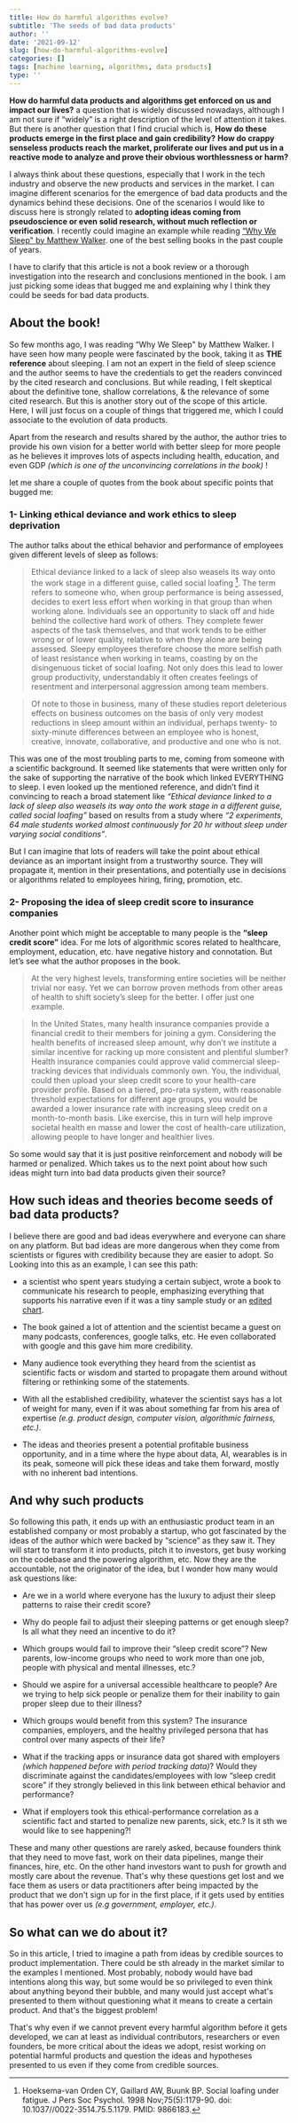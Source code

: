 ```yaml
---
title: How do harmful algorithms evolve? 
subtitle: 'The seeds of bad data products'
author: ''
date: '2021-09-12'
slug: [how-do-harmful-algorithms-evolve]
categories: []
tags: [machine learning, algorithms, data products]
type: ''
---
```



**How do harmful data products and algorithms get enforced on us and impact our lives?**
a question that is widely discussed nowadays, although I am not sure if “widely” is a right description of the level of attention it takes. But there is another question that I find crucial which is, **How do these products emerge in the first place and gain credibility?** **How do crappy senseless products reach the market, proliferate our lives and put us in a reactive mode to analyze and prove their obvious worthlessness or harm?**

I always think about these questions, especially that I work in the tech industry and observe the new products and  services in  the market. I can imagine different scenarios for the emergence of bad data products and the dynamics behind these decisions. One of the scenarios I would like to discuss here is strongly related to **adopting ideas coming from pseudoscience or even solid research, without much reflection or verification**. I recently could imagine an example while reading [“Why We Sleep" by Matthew Walker](https://www.goodreads.com/book/show/34466963-why-we-sleep). one of the best selling books in the past couple of years. 

I have to clarify that this article is not a book review or a thorough investigation into the research and conclusions mentioned in the book. I am just picking some ideas that bugged me and explaining why I think they could be seeds for bad data products.

## About the book!

So few months ago, I was reading “Why We Sleep" by Matthew Walker. I have seen how many people were fascinated by the book, taking it as **THE reference** about sleeping. I am not an expert in the field of sleep science and the author seems to have the credentials to get the readers convinced by the cited research and conclusions. But while reading, I felt skeptical about the definitive tone, shallow correlations, & the relevance of some cited research. But this is another story out of the scope of this article. Here, I will just focus on a couple of things that triggered me, which I could associate to the evolution of data products.


Apart from the research and results shared by the author, the author tries to provide his own  vision for a better world with better sleep for more people as he believes it improves lots of aspects including health, education, and even GDP *(which is one of the unconvincing correlations in the book)* !


let me share a couple of quotes from the book about specific points that bugged me:

### 1- Linking ethical deviance and work ethics to sleep deprivation

The author talks about the ethical behavior and performance of employees given different levels of sleep as follows:


>Ethical deviance linked to a lack of sleep also weasels its way onto the work stage in a different guise, called social loafing [^VI]</sup>. The term refers to someone who, when group performance is being assessed, decides to exert less effort when working in that group than when working alone. Individuals see an opportunity to slack off and hide behind the collective hard work of others. They complete fewer aspects of the task themselves, and that work tends to be either wrong or of lower quality, relative to when they alone are being assessed. Sleepy employees therefore choose the more selfish path of least resistance when working in teams, coasting by on the disingenuous ticket of social loafing. Not only does this lead to lower group productivity, understandably it often creates feelings of resentment and interpersonal aggression among team members. 

> Of note to those in business, many of these studies report deleterious effects on business outcomes on the basis of only very modest reductions in sleep amount within an individual, perhaps twenty- to sixty-minute differences between an employee who is honest, creative, innovate, collaborative, and productive and one who is not.


This was one of the most troubling parts to me, coming from someone with a scientific background. It seemed like statements that were written only for the sake of supporting the narrative of the book which linked EVERYTHING to sleep. I even looked up the mentioned reference, and didn’t find it convincing to reach a broad statement like *“Ethical deviance linked to a lack of sleep also weasels its way onto the work stage in a different guise, called social loafing”* based on results from a study where *“2 experiments, 64 male students worked almost continuously for 20 hr without sleep under varying social conditions”*. 

But I can imagine that lots of readers will take the point about ethical deviance as an important insight from a trustworthy source. They will propagate it, mention in their presentations, and potentially use in decisions or algorithms related to employees hiring, firing, promotion, etc. 


### 2- Proposing the idea of sleep credit score to insurance companies

Another point which might be acceptable to many people is the **“sleep credit score”** idea. For me lots of algorithmic scores related to healthcare, employment, education, etc. have negative history and connotation. But let’s see what the author proposes in the book.

> At the very highest levels, transforming entire societies will be neither trivial nor easy. Yet we can borrow proven methods from other areas of health to shift society’s sleep for the better. I offer just one example.

> In the United States, many health insurance companies provide a financial credit to their members for joining a gym. Considering the health benefits of increased sleep amount, why don’t we institute a similar incentive for racking up more consistent and plentiful slumber? Health insurance companies could approve valid commercial sleep-tracking devices that individuals commonly own. You, the individual, could then upload your sleep credit score to your health-care provider profile. Based on a tiered, pro-rata system, with reasonable threshold expectations for different age groups, you would be awarded a lower insurance rate with increasing sleep credit on a month-to-month basis. Like exercise, this in turn will help improve societal health en masse and lower the cost of health-care utilization, allowing people to have longer and healthier lives.

So some would say that it is just positive reinforcement and nobody will be harmed or penalized. Which takes us to the next point about how such ideas might turn into bad data products given their source?

## How such ideas and theories become seeds of bad data products?

I believe there are good and bad ideas everywhere and everyone can share on any platform. But bad ideas are more dangerous when they come from scientists or figures with credibility because they are easier to adopt. So Looking into this as an example, I can see this path:

- a scientist who spent years studying a certain subject, wrote a book to communicate his research to people, emphasizing everything that supports his narrative even if it was a tiny sample study or an [edited chart](https://yngve.hoiseth.net/articles/why-we-sleep-institutional-failure/).

- The book gained a lot of attention and the scientist became a guest on many podcasts, conferences, google talks, etc. He even collaborated with google and this gave him more credibility.

- Many audience took everything they heard from the scientist as scientific facts or wisdom and started to propagate them around without filtering or rethinking some of the  statements.

- With all the established credibility, whatever the scientist says has a lot of weight for many, even if it was about something far from his area of expertise *(e.g. product design, computer vision, algorithmic fairness, etc.)*.

- The ideas and theories present a potential profitable business opportunity, and in a time where the hype about data, AI, wearables is in its peak, someone will pick these ideas and take them forward, mostly with no inherent bad intentions.


## And why such products 

So following  this path, it ends up with  an enthusiastic product team in an established company or most probably a startup, who got fascinated by the ideas of the author which were backed by “science” as they saw it. They will start to transform it into products, pitch it to investors, get busy working on the codebase and the powering algorithm, etc. Now they  are the accountable, not the originator of the idea, but I wonder how many would ask questions like:

- Are we in a world where everyone has the luxury to adjust their sleep patterns to raise their credit score?

- Why do people fail to adjust their sleeping patterns or get enough sleep? Is all what they need an incentive to do it?

- Which groups would fail to improve their “sleep credit score”? New parents, low-income groups who need to work more than one job, people with physical and mental illnesses, etc.?

- Should we aspire for a universal accessible healthcare to people? Are we trying to help sick people or penalize them for their inability to gain proper sleep due to their illness?

- Which groups would benefit from this system? The insurance companies, employers, and the healthy privileged persona that has control over many aspects of their life?

- What if the tracking apps or insurance data got shared with employers *(which happened before with period tracking data)*? Would they discriminate against the candidates/employees with low “sleep credit score” if they strongly believed in this link between ethical behavior and performance?

- What if employers took this ethical-performance correlation as a scientific fact and started to penalize new parents, sick, etc.? Is it sth we would like to see happening?!


These and many other questions are rarely asked, because founders think that they need to move fast, work on their data pipelines, mange their finances, hire, etc. On the  other hand investors want to push for growth and mostly care about the revenue. That's why these questions get lost and we face them as users or data practitioners after being impacted by the product that we don't sign up for in the first place, if it gets used by entities that has power over us *(e.g government, employer, etc.)*.


## So what can we do about it?

So in this article, I tried to imagine a path from ideas by credible sources to product implementation. There could be sth already in the market similar to the examples I mentioned. Most probably, nobody would have bad intentions along this way, but some would be so privileged to even think about anything beyond their bubble, and many would just accept what's presented to them without questioning what it means to create a certain product. And that's the biggest problem! 

That's why even if we cannot prevent every harmful algorithm before it gets developed, we can at least as individual contributors, researchers or even founders, be more critical about the ideas we adopt, resist working on potential harmful products and question the ideas and hypotheses presented to us even if they come from credible sources.

[^VI]:   Hoeksema-van Orden CY, Gaillard AW, Buunk BP. Social loafing under fatigue. J Pers Soc Psychol. 1998 Nov;75(5):1179-90. doi: 10.1037//0022-3514.75.5.1179. PMID: 9866183.
